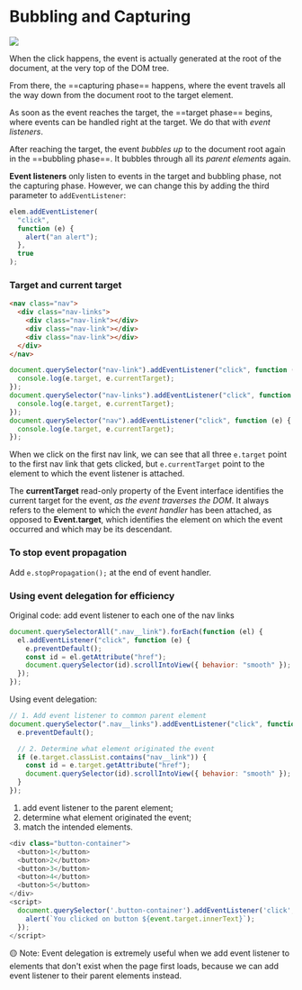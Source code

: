 # Bubbling and Capturing

<img src="https://s2.loli.net/2022/03/23/g2kTxeqE9PWwHJp.png" >

When the click happens, the event is actually generated at the root of the document, at the very top of the DOM tree.

From there, the ==capturing phase== happens, where the event travels all the way down from the document root to the target element.

As soon as the event reaches the target, the ==target phase== begins, where events can be handled right at the target. We do that with _event listeners_.

After reaching the target, the event _bubbles up_ to the document root again in the ==bubbling phase==. It bubbles through all its _parent elements_ again.

**Event listeners** only listen to events in the target and bubbling phase, not the capturing phase. However, we can change this by adding the third parameter to `addEventListener`:

```js
elem.addEventListener(
  "click",
  function (e) {
    alert("an alert");
  },
  true
);
```

### Target and current target

```html
<nav class="nav">
  <div class="nav-links">
    <div class="nav-link"></div>
    <div class="nav-link"></div>
    <div class="nav-link"></div>
  </div>
</nav>
```

```js
document.querySelector("nav-link").addEventListener("click", function (e) {
  console.log(e.target, e.currentTarget);
});
document.querySelector("nav-links").addEventListener("click", function (e) {
  console.log(e.target, e.currentTarget);
});
document.querySelector("nav").addEventListener("click", function (e) {
  console.log(e.target, e.currentTarget);
});
```

When we click on the first nav link, we can see that all three `e.target` point to the first nav link that gets clicked, but `e.currentTarget` point to the element to which the event listener is attached.

The **currentTarget** read-only property of the Event interface identifies the current target for the event, _as the event traverses the DOM_. It always refers to the element to which the _event handler_ has been attached, as opposed to **Event.target**, which identifies the element on which the event occurred and which may be its descendant.

### To stop event propagation

Add `e.stopPropagation();` at the end of event handler.

### Using event delegation for efficiency

Original code: add event listener to each one of the nav links

```js
document.querySelectorAll(".nav__link").forEach(function (el) {
  el.addEventListener("click", function (e) {
    e.preventDefault();
    const id = el.getAttribute("href");
    document.querySelector(id).scrollIntoView({ behavior: "smooth" });
  });
});
```

Using event delegation:

```js
// 1. Add event listener to common parent element
document.querySelector(".nav__links").addEventListener("click", function (e) {
  e.preventDefault();

  // 2. Determine what element originated the event
  if (e.target.classList.contains("nav__link")) {
    const id = e.target.getAttribute("href");
    document.querySelector(id).scrollIntoView({ behavior: "smooth" });
  }
});
```

1. add event listener to the parent element;
2. determine what element originated the event;
3. match the intended elements.

```js
<div class="button-container">
  <button>1</button>
  <button>2</button>
  <button>3</button>
  <button>4</button>
  <button>5</button>
</div>
<script>
  document.querySelector('.button-container').addEventListener('click', function(event) {
    alert(`You clicked on button ${event.target.innerText}`);
  });
</script>
```

🟡 Note: Event delegation is extremely useful when we add event listener to elements that don't exist when the page first loads, because we can add event listener to their parent elements instead.
